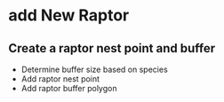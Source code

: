 # add New Raptor
## Create a raptor nest point and buffer

* Determine buffer size based on species
* Add raptor nest point
* Add raptor buffer polygon